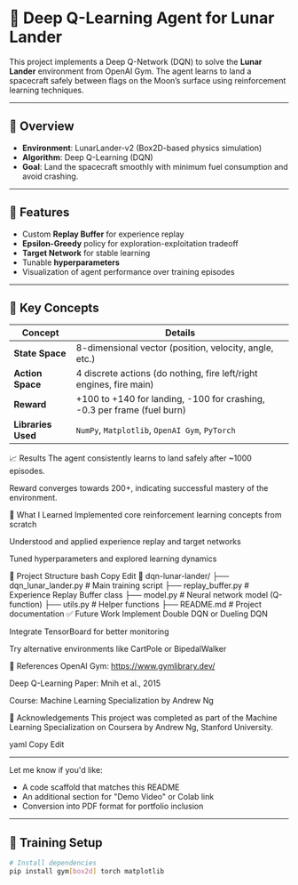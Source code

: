 # 🚀 Deep Q-Learning Agent for Lunar Lander

This project implements a Deep Q-Network (DQN) to solve the **Lunar Lander** environment from OpenAI Gym. The agent learns to land a spacecraft safely between flags on the Moon’s surface using reinforcement learning techniques.

---

## 📌 Overview

- **Environment**: LunarLander-v2 (Box2D-based physics simulation)
- **Algorithm**: Deep Q-Learning (DQN)
- **Goal**: Land the spacecraft smoothly with minimum fuel consumption and avoid crashing.

---

## 🎯 Features

- Custom **Replay Buffer** for experience replay
- **Epsilon-Greedy** policy for exploration-exploitation tradeoff
- **Target Network** for stable learning
- Tunable **hyperparameters**
- Visualization of agent performance over training episodes

---

## 🧠 Key Concepts

| Concept            | Details                                                                 |
|--------------------|-------------------------------------------------------------------------|
| **State Space**    | 8-dimensional vector (position, velocity, angle, etc.)                  |
| **Action Space**   | 4 discrete actions (do nothing, fire left/right engines, fire main)     |
| **Reward**         | +100 to +140 for landing, -100 for crashing, -0.3 per frame (fuel burn) |
| **Libraries Used** | `NumPy`, `Matplotlib`, `OpenAI Gym`, `PyTorch`                          |

📈 Results
The agent consistently learns to land safely after ~1000 episodes.

Reward converges towards 200+, indicating successful mastery of the environment.

<!-- optional if you have it -->

🧠 What I Learned
Implemented core reinforcement learning concepts from scratch

Understood and applied experience replay and target networks

Tuned hyperparameters and explored learning dynamics

📂 Project Structure
bash
Copy
Edit
📁 dqn-lunar-lander/
├── dqn_lunar_lander.py      # Main training script
├── replay_buffer.py         # Experience Replay Buffer class
├── model.py                 # Neural network model (Q-function)
├── utils.py                 # Helper functions
├── README.md                # Project documentation
✅ Future Work
Implement Double DQN or Dueling DQN

Integrate TensorBoard for better monitoring

Try alternative environments like CartPole or BipedalWalker

📜 References
OpenAI Gym: https://www.gymlibrary.dev/

Deep Q-Learning Paper: Mnih et al., 2015

Course: Machine Learning Specialization by Andrew Ng

🤝 Acknowledgements
This project was completed as part of the Machine Learning Specialization on Coursera by Andrew Ng, Stanford University.

yaml
Copy
Edit

---

Let me know if you'd like:

- A code scaffold that matches this README
- An additional section for "Demo Video" or Colab link
- Conversion into PDF format for portfolio inclusion

---

## 🧪 Training Setup

```bash
# Install dependencies
pip install gym[box2d] torch matplotlib
